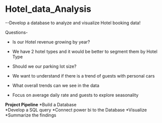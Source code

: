 # Hotel_data_Analysis

--Develop a database to analyze and visualize Hotel booking data!

Questions-
- Is our Hotel revenue growing by year?
- We have 2 hotel types and it would be better to segment them by Hotel Type

- Should we our parking lot size?
- We want to understand if there is a trend of guests with personal cars

- What overall trends can we see in the data
- Focus on average daily rate and guests to explore seasonality


**Project Pipeline**
*Build a Database   
*Develop a SQL query
*Connect power bi to the Database
*Visualize
*Summarize the findings


